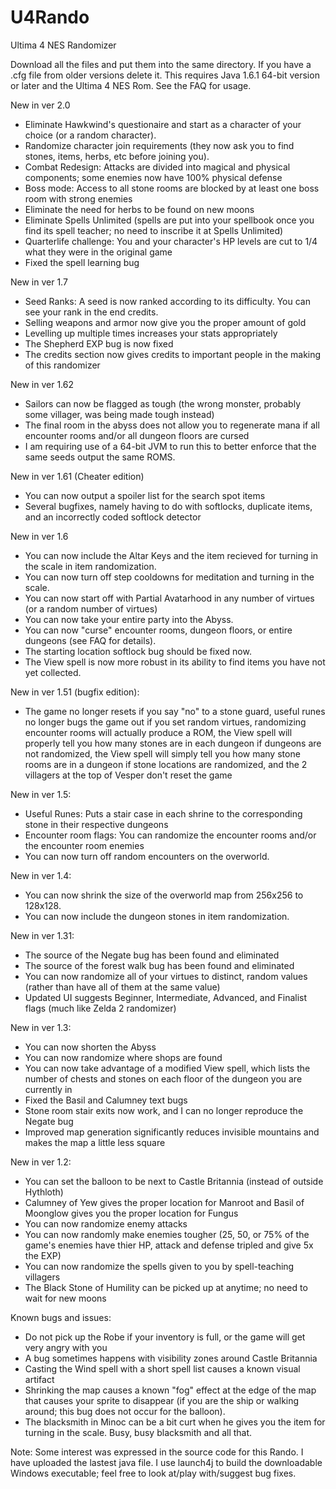 # U4Rando
Ultima 4 NES Randomizer

Download all the files and put them into the same directory.  If you have a .cfg file from older versions delete it.  This requires Java 1.6.1 64-bit version or later and the Ultima 4 NES Rom.
See the FAQ for usage.

New in ver 2.0
  - Eliminate Hawkwind's questionaire and start as a character of your choice (or a random character).
  - Randomize character join requirements (they now ask you to find stones, items, herbs, etc before joining you).
  - Combat Redesign:  Attacks are divided into magical and physical components; some enemies now have 100% physical defense
  - Boss mode: Access to all stone rooms are blocked by at least one boss room with strong enemies
  - Eliminate the need for herbs to be found on new moons
  - Eliminate Spells Unlimited (spells are put into your spellbook once you find its spell teacher; no need to inscribe it at Spells Unlimited)
  - Quarterlife challenge: You and your character's HP levels are cut to 1/4 what they were in the original game
  - Fixed the spell learning bug

New in ver 1.7
  - Seed Ranks:  A seed is now ranked according to its difficulty.  You can see your rank in the end credits.
  - Selling weapons and armor now give you the proper amount of gold
  - Levelling up multiple times increases your stats appropriately
  - The Shepherd EXP bug is now fixed
  - The credits section now gives credits to important people in the making of this randomizer

New in ver 1.62
  - Sailors can now be flagged as tough (the wrong monster, probably some villager, was being made tough instead)
  - The final room in the abyss does not allow you to regenerate mana if all encounter rooms and/or all dungeon floors
    are cursed
  - I am requiring use of a 64-bit JVM to run this to better enforce that the same seeds output the same ROMS.

New in ver 1.61 (Cheater edition)
  - You can now output a spoiler list for the search spot items
  - Several bugfixes, namely having to do with softlocks, duplicate items, and an incorrectly coded softlock detector

New in ver 1.6
  - You can now include the Altar Keys and the item recieved for turning in the scale in item randomization.
  - You can now turn off step cooldowns for meditation and turning in the scale.
  - You can now start off with Partial Avatarhood in any number of virtues (or a random number of virtues)
  - You can now take your entire party into the Abyss.
  - You can now "curse" encounter rooms, dungeon floors, or entire dungeons (see FAQ for details).
  - The starting location softlock bug should be fixed now.
  - The View spell is now more robust in its ability to find items you have not yet collected.

New in ver 1.51 (bugfix edition):
  - The game no longer resets if you say "no" to a stone guard, useful runes no longer bugs the game out if you set random virtues, randomizing encounter rooms will actually produce a ROM, the View spell will properly tell you how many stones are in each dungeon if dungeons are not randomized, the View spell will simply tell you how many stone rooms are in a dungeon if stone locations are randomized, and the 2 villagers at the top of Vesper don't reset the game

New in ver 1.5:
  - Useful Runes: Puts a stair case in each shrine to the corresponding stone in their respective dungeons
  - Encounter room flags: You can randomize the encounter rooms and/or the encounter room enemies
  - You can now turn off random encounters on the overworld.

New in ver 1.4:
  - You can now shrink the size of the overworld map from 256x256 to 128x128.
  - You can now include the dungeon stones in item randomization.

New in ver 1.31:
- The source of the Negate bug has been found and eliminated
- The source of the forest walk bug has been found and eliminated
- You can now randomize all of your virtues to distinct, random values (rather than have all of them at the same value)
- Updated UI suggests Beginner, Intermediate, Advanced, and Finalist flags (much like Zelda 2 randomizer)

New in ver 1.3:
- You can now shorten the Abyss
- You can now randomize where shops are found
- You can now take advantage of a modified View spell, which lists the number of chests and stones on each floor of the dungeon you are currently in
- Fixed the Basil and Calumney text bugs
- Stone room stair exits now work, and I can no longer reproduce the Negate bug
- Improved map generation significantly reduces invisible mountains and makes the map a little less square

New in ver 1.2:
- You can set the balloon to be next to Castle Britannia (instead of outside Hythloth)
- Calumney of Yew gives the proper location for Manroot and Basil of Moonglow gives you the proper location for Fungus
- You can now randomize enemy attacks
- You can now randomly make enemies tougher (25, 50, or 75% of the game's enemies have thier HP, attack and defense tripled and give 5x the EXP)
- You can now randomize the spells given to you by spell-teaching villagers
- The Black Stone of Humility can be picked up at anytime; no need to wait for new moons

Known bugs and issues:
- Do not pick up the Robe if your inventory is full, or the game will get very angry with you
- A bug sometimes happens with visibility zones around Castle Britannia
- Casting the Wind spell with a short spell list causes a known visual artifact
- Shrinking the map causes a known "fog" effect at the edge of the map that causes your sprite to disappear (if you are the ship or walking around; this bug does not occur for the balloon).
- The blacksmith in Minoc can be a bit curt when he gives you the item for turning in the scale.  Busy, busy blacksmith and all that.

Note: Some interest was expressed in the source code for this Rando.  I have uploaded the lastest java file.  I use launch4j to build the downloadable Windows executable; feel free to look at/play with/suggest bug fixes.

